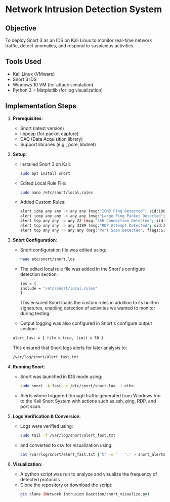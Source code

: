 # Network Intrusion Detection System

## Objective
To deploy Snort 3 as an IDS on Kali Linux to monitor real-time network traffic, detect anomalies, and respond to suspicious activities.

## Tools Used 
- Kali Linux (VMware)
- Snort 3 IDS
- Windows 10 VM (for attack simulation)
- Python 3 + Matplotlib (for log visualization)

## Implementation Steps ##
1. **Prerequisites**: 
   - Snort (latest version)
   - libpcap (for packet capture)
   - DAQ (Data Acquisition library)
   - Support libraries (e.g., pcre, libdnet)

2. **Setup**:
   - Installed Snort 3 on Kali:
     ```bash
     sudo apt install snort
     ```
   - Edited Local Rule File:
     ```bash
     sudo nano /etc/snort/local.rules
     ```
   - Added Custom Rules:
     ```bash
     alert icmp any any -> any any (msg:"ICMP Ping Detected"; sid:1000001;)
     alert icmp any any -> any any (msg:"Large Ping Packet Detected"; dsize:>1000; sid:1000004;)
     alert tcp any any -> any 22 (msg:"SSH Connection Detected"; sid:1000002;)
     alert tcp any any -> any 3389 (msg:"RDP Attempt Detected"; sid:1000003;)
     alert tcp any any -> any any (msg:"Port Scan Detected"; flags:S; threshold:type both, track by_src, count 30, seconds 10; sid:1000005;)
     ```

3. **Snort Configuration**:
   - Snort configuration file was edited using:
     ```bash
     nano etc/snort/snort.lua
     ```
   - The edited local rule file was added in the Snort's configure detection section:
     ```bash
     ips = {
     include = "/etc/snort/local.rules"
     }
     ```
     This ensured Snort loads the custom rules in addition to its built-in signatures, enabling detection of activities we wanted to monitor during testing.

    - Output logging was also configured in Snort's configure output section:
     ```bash
     alert_fast = { file = true, limit = 50 }
     ```
     This ensured that Snort logs alerts for later analysis to:
     ```bash
     /var/log/snort/alert_fast.txt
   
4. **Running Snort**:
   - Snort was launched in IDS mode using:
     ```bash
     sudo snort -A fast -c /etc/snort/snort.lua -i etho
     ```
   - Alerts where triggered through traffic generated from Windows Vm to the Kali Snort System with actions such as ssh, ping, RDP, and port scan.

5. **Logs Verification & Conversion**:
   - Logs were verified using:
     ```bash
     sudo tail -f /var/log/snort/alert_fast.txt
     ```
   - and converted to csv for visualization using:
     ```bash
     cat /var/log/snort/alert_fast.txt | tr -s ' ' ',' > snort_alerts.csv
     ```

6. **Visualization**:
   - A python script was run to analyze and visualize the frequency of detected protocols
   - Clone the repository or download the script:
     ```bash
     git clone (Network Intrusion Deection/snort_visualize.py)
     ```

